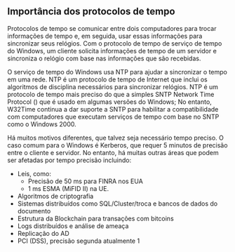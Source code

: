 ## <a name="importance-of-time-protocols"></a>Importância dos protocolos de tempo
Protocolos de tempo se comunicar entre dois computadores para trocar informações de tempo e, em seguida, usar essas informações para sincronizar seus relógios. Com o protocolo de tempo de serviço de tempo do Windows, um cliente solicita informações de tempo de um servidor e sincroniza o relógio com base nas informações que são recebidas.
  
O serviço de tempo do Windows usa NTP para ajudar a sincronizar o tempo em uma rede. NTP é um protocolo de tempo de Internet que inclui os algoritmos de disciplina necessários para sincronizar relógios. NTP é um protocolo de tempo mais preciso do que a simples SNTP Network Time Protocol () que é usado em algumas versões do Windows; No entanto, W32Time continua a dar suporte a SNTP para habilitar a compatibilidade com computadores que executam serviços de tempo com base no SNTP como o Windows 2000.

Há muitos motivos diferentes, que talvez seja necessário tempo preciso.  O caso comum para o Windows é Kerberos, que requer 5 minutos de precisão entre o cliente e servidor.  No entanto, há muitas outras áreas que podem ser afetadas por tempo precisão incluindo:


- Leis, como:
    - Precisão de 50 ms para FINRA nos EUA
    - 1 ms ESMA (MiFID II) na UE.
- Algoritmos de criptografia
- Sistemas distribuídos como SQL/Cluster/troca e bancos de dados do documento
- Estrutura da Blockchain para transações com bitcoins
- Logs distribuídos e análise de ameaça 
- Replicação do AD
- PCI (DSS), precisão segunda atualmente 1